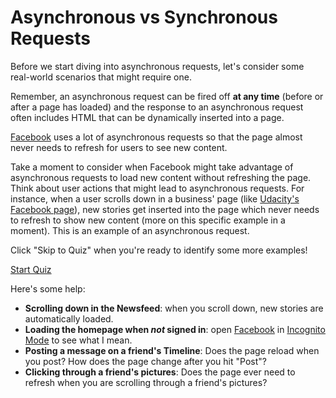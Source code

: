 # Asynchronous vs Synchronous Requests

Before we start diving into asynchronous requests, let's consider some real-world scenarios that might require one.

Remember, an asynchronous request can be fired off  **at any time**  (before or after a page has loaded) and the response to an asynchronous request often includes HTML that can be dynamically inserted into a page.

[Facebook](https://www.facebook.com/)  uses a lot of asynchronous requests so that the page almost never needs to refresh for users to see new content.

Take a moment to consider when Facebook might take advantage of asynchronous requests to load new content without refreshing the page. Think about user actions that might lead to asynchronous requests. For instance, when a user scrolls down in a business' page (like  [Udacity's Facebook page](https://www.facebook.com/Udacity)), new stories get inserted into the page which never needs to refresh to show new content (more on this specific example in a moment). This is an example of an asynchronous request.

Click "Skip to Quiz" when you're ready to identify some more examples!

[Start Quiz](https://classroom.udacity.com/courses/ud110/lessons/ae378967-01ae-4610-ab67-9511064398e3/concepts/090448e2-39f1-4b8e-84fb-19a80dc40173#)

Here's some help:

-   **Scrolling down in the Newsfeed**: when you scroll down, new stories are automatically loaded.
-   **Loading the homepage when  _not_  signed in**: open  [Facebook](https://www.facebook.com/)  in  [Incognito Mode](https://support.google.com/chrome/answer/95464?source=gsearch)  to see what I mean.
-   **Posting a message on a friend's Timeline**: Does the page reload when you post? How does the page change after you hit "Post"?
-   **Clicking through a friend's pictures**: Does the page ever need to refresh when you are scrolling through a friend's pictures?

